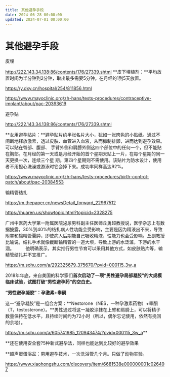 ```yaml
---
title: 其他避孕手段
date: 2024-06-28 00:00:00
updated: 2024-07-01 00:00:00
---
```



# 其他避孕手段

皮埋

http://222.143.34.138:86/contents/176/27339.shtml
**皮下埋植剂：**平均放置时间为半分钟到2分钟，取出最多需要5分钟。在月经的1到5天放置。
 

https://y.dxy.cn/hospital/254/811856.html

https://www.mayoclinic.org/zh-hans/tests-procedures/contraceptive-implant/about/pac-20393619

避孕贴

http://222.143.34.138:86/contents/176/27339.shtml

**女用避孕贴片：**避孕贴片约半张名片大小，犹如一张肉色的小贴纸。通过不间断地释放激素，透过皮肤、血管进入血液，从而抑制排卵，进而达到避孕效果。可以贴在臀部、腹部、 手臂外侧和肩膀外侧这四个部位中的任何一个，但不能贴在胸部。在月经的第一天或是月经开始的首个星期天贴上一片，在每个星期的同一天更换一次，连续三个星 期。第四个星期则不需使用。该贴片为防水设计，使用者不用担心洗澡或游泳时它会掉下来。成功率同样高达92%。

https://www.mayoclinic.org/zh-hans/tests-procedures/birth-control-patch/about/pac-20384553

输精管结扎

https://m.thepaper.cn/newsDetail_forward_22967512

https://huaren.us/showtopic.html?topicid=2328275

广州中医药大学第一附属医院泌尿男科副主任医师丘勇超教授说，医学杂志上有数据披露，30%到40%的结扎病人性功能会受影响，主要是因为精液出不来，导致附睾和输精管囊肿，即使病人后期能自己吸收精液，性能力也会受影响。丘副教授比喻说，结扎手术就像截断输精管的一道大坝，导致上游的水泛滥，下游的水干涸。
　　 他明确表示，其实推行男性节育可以采用其他方式，如皮肤贴片等，输精管结扎并不宜推广。

https://m.sohu.com/a/292325679_375670/?pvid=000115_3w_a

2018年年底，来自美国的科学家们**首次启动了一项“男性避孕局部凝胶”的大规模临床试验，试图打破“男性避孕药”的空白史。**

**“男性避孕凝胶”：孕激素+睾酮**

这一“避孕凝胶”是一组合方案：**Nestorone（NES，一种孕激素药物）+睾酮（T，testosterone）。**男性通过将这一凝胶涂抹在上臂和肩膀上，可以将精子数量保持在低水平，且持续时间约为72小时（所以，偶尔忘记使用，依然有挽回的余地）。

https://m.sohu.com/a/605741985_120943474/?pvid=000115_3w_a**


**还在使用安全套?5种新式避孕法，同样也能达到比较好的避孕效果






**超声蛋蛋浴盆：男用避孕技术，一次洗浴管几个月。只做了动物实验。


https://www.xiaohongshu.com/discovery/item/6681538e000000001c026497

